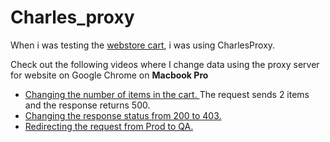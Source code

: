 # Charles_proxy

When i was testing the <a href="http://demowebshop.tricentis.com/cart"> webstore cart</a>, i was using CharlesProxy.

Check out the following videos where I change data using the proxy server for website on Google Chrome on <b> Macbook Pro </b>

- <a href="https://drive.google.com/file/d/1HTyVPk8cZccZwLU3vChVHeRry7D7xsZT/view?usp=sharing">Changing the number of items in the cart. </a>  The request sends 2 items and the response returns 500. 
- <a href="https://drive.google.com/file/d/10c6aeyTO-A1xQtUjXALP3FVyFFLq8XOI/view?usp=sharing"> Changing the response status from 200 to 403. </a>
- <a href="https://drive.google.com/file/d/1HKAXF_e4zZdUO3OkKtEtK7APPNtntYCr/view?usp=sharing">Redirecting the request from Prod to QA.</a> 
